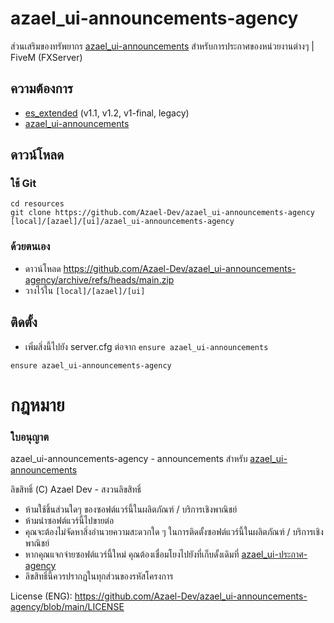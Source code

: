 # azael_ui-announcements-agency
ส่วนเสริมของทรัพยากร [azael_ui-announcements](https://fivem.azael.dev/digishop/azael-ui-announcements/) สำหรับการประกาศของหน่วยงานต่างๆ | FiveM (FXServer)

## ความต้องการ
 * [es_extended](https://github.com/esx-framework/es_extended) (v1.1, v1.2, v1-final, legacy)
 * [azael_ui-announcements](https://fivem.azael.dev/digishop/azael-ui-announcements/)

## ดาวน์โหลด

### ใช้ Git
```
cd resources
git clone https://github.com/Azael-Dev/azael_ui-announcements-agency [local]/[azael]/[ui]/azael_ui-announcements-agency
```

### ด้วยตนเอง
- ดาวน์โหลด https://github.com/Azael-Dev/azael_ui-announcements-agency/archive/refs/heads/main.zip
- วางไว้ใน `[local]/[azael]/[ui]`

## ติดตั้ง
- เพิ่มสิ่งนี้ไปยัง server.cfg ต่อจาก `ensure azael_ui-announcements`

```
ensure azael_ui-announcements-agency
```

# กฎหมาย
### ใบอนุญาต

azael_ui-announcements-agency - announcements สำหรับ [azael_ui-announcements](https://fivem.azael.dev/digishop/azael-ui-announcements/)

ลิขสิทธิ์ (C) Azael Dev - สงวนลิขสิทธิ์

- ห้ามใช้ชิ้นส่วนใดๆ ของซอฟต์แวร์นี้ในผลิตภัณฑ์ / บริการเชิงพาณิชย์
- ห้ามนำซอฟต์แวร์นี้ไปขายต่อ
- คุณจะต้องไม่จัดหาสิ่งอำนวยความสะดวกใด ๆ ในการติดตั้งซอฟต์แวร์นี้ในผลิตภัณฑ์ / บริการเชิงพาณิชย์
- หากคุณแจกจ่ายซอฟต์แวร์นี้ใหม่ คุณต้องเชื่อมโยงไปยังที่เก็บดั้งเดิมที่ [azael_ui-ประกาศ-agency](https://github.com/Azael-Dev/azael_ui-announcements-agency)
- ลิขสิทธิ์นี้ควรปรากฏในทุกส่วนของรหัสโครงการ

License (ENG): https://github.com/Azael-Dev/azael_ui-announcements-agency/blob/main/LICENSE
